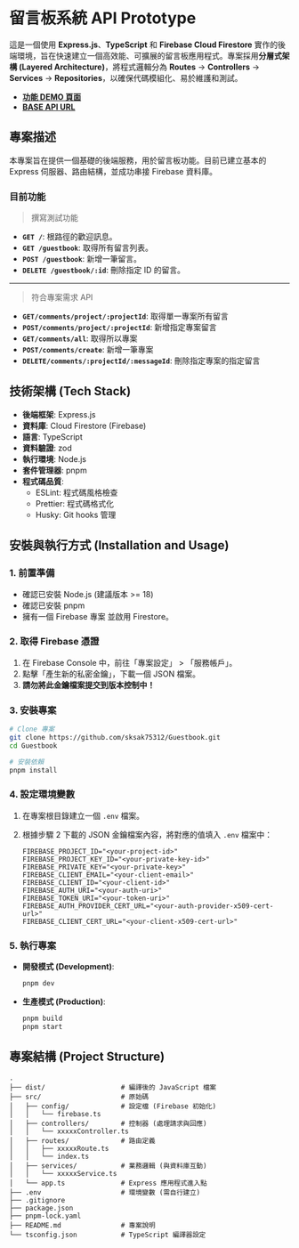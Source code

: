 # 留言板系統 API Prototype

這是一個使用 **Express.js**、**TypeScript** 和 **Firebase Cloud Firestore** 實作的後端環境，旨在快速建立一個高效能、可擴展的留言板應用程式。專案採用**分層式架構 (Layered Architecture)**，將程式邏輯分為 **Routes** -> **Controllers** -> **Services** -> **Repositories**，以確保代碼模組化、易於維護和測試。

- [**功能 DEMO 頁面**](https://sksak75312.github.io/Guestbook_Prototype/project.html)
- [**BASE API URL**](https://guestbook-p2iu.onrender.com/)

## 專案描述

本專案旨在提供一個基礎的後端服務，用於留言板功能。目前已建立基本的 Express 伺服器、路由結構，並成功串接 Firebase 資料庫。

### 目前功能

> 撰寫測試功能

- **`GET /`**: 根路徑的歡迎訊息。
- **`GET /guestbook`**: 取得所有留言列表。
- **`POST /guestbook`**: 新增一筆留言。
- **`DELETE /guestbook/:id`**: 刪除指定 ID 的留言。

---

> 符合專案需求 API

- **`GET/comments/project/:projectId`**: 取得單一專案所有留言
- **`POST/comments/project/:projectId`**: 新增指定專案留言
- **`GET/comments/all`**: 取得所以專案
- **`POST/comments/create`**: 新增一筆專案
- **`DELETE/comments/:projectId/:messageId`**: 刪除指定專案的指定留言

## 技術架構 (Tech Stack)

- **後端框架**: Express.js
- **資料庫**: Cloud Firestore (Firebase)
- **語言**: TypeScript
- **資料驗證**: zod
- **執行環境**: Node.js
- **套件管理器**: pnpm
- **程式碼品質**:
  - ESLint: 程式碼風格檢查
  - Prettier: 程式碼格式化
  - Husky: Git hooks 管理

## 安裝與執行方式 (Installation and Usage)

### 1. 前置準備

- 確認已安裝 Node.js (建議版本 >= 18)
- 確認已安裝 pnpm
- 擁有一個 Firebase 專案 並啟用 Firestore。

### 2. 取得 Firebase 憑證

1.  在 Firebase Console 中，前往「專案設定」 > 「服務帳戶」。
2.  點擊「產生新的私密金鑰」，下載一個 JSON 檔案。
3.  **請勿將此金鑰檔案提交到版本控制中！**

### 3. 安裝專案

```bash
# Clone 專案
git clone https://github.com/sksak75312/Guestbook.git
cd Guestbook

# 安裝依賴
pnpm install
```

### 4. 設定環境變數

1.  在專案根目錄建立一個 `.env` 檔案。
2.  根據步驟 2 下載的 JSON 金鑰檔案內容，將對應的值填入 `.env` 檔案中：

    ```env
    FIREBASE_PROJECT_ID="<your-project-id>"
    FIREBASE_PROJECT_KEY_ID="<your-private-key-id>"
    FIREBASE_PRIVATE_KEY="<your-private-key>"
    FIREBASE_CLIENT_EMAIL="<your-client-email>"
    FIREBASE_CLIENT_ID="<your-client-id>"
    FIREBASE_AUTH_URI="<your-auth-uri>"
    FIREBASE_TOKEN_URI="<your-token-uri>"
    FIREBASE_AUTH_PROVIDER_CERT_URL="<your-auth-provider-x509-cert-url>"
    FIREBASE_CLIENT_CERT_URL="<your-client-x509-cert-url>"
    ```

### 5. 執行專案

- **開發模式 (Development)**:

  ```bash
  pnpm dev
  ```

- **生產模式 (Production)**:
  ```bash
  pnpm build
  pnpm start
  ```

## 專案結構 (Project Structure)

```
.
├── dist/                   # 編譯後的 JavaScript 檔案
├── src/                    # 原始碼
│   ├── config/             # 設定檔 (Firebase 初始化)
│   │   └── firebase.ts
│   ├── controllers/        # 控制器 (處理請求與回應)
│   │   └── xxxxxController.ts
│   ├── routes/             # 路由定義
│   │   ├── xxxxxRoute.ts
│   │   └── index.ts
│   ├── services/           # 業務邏輯 (與資料庫互動)
│   │   └── xxxxxService.ts
│   └── app.ts              # Express 應用程式進入點
├── .env                    # 環境變數 (需自行建立)
├── .gitignore
├── package.json
├── pnpm-lock.yaml
├── README.md               # 專案說明
└── tsconfig.json           # TypeScript 編譯器設定
```
